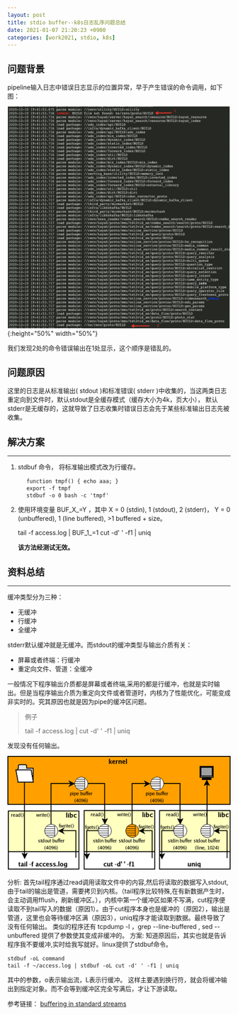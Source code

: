```yaml
---
layout: post
title: stdio buffer--k8s日志乱序问题总结
date: 2021-01-07 21:20:23 +0900
categories: [work2021, stdio, k8s]
---
```

## 问题背景
pipeline输入日志中错误日志显示的位置异常，早于产生错误的命令调用，如下图：

![Alt text](/public/img/work/日志乱序.png){:height="50%" width="50%"}

我们发现2处的命令错误输出在1处显示，这个顺序是错乱的。

## 问题原因
这里的日志是从标准输出( stdout )和标准错误( stderr )中收集的，当这两类日志重定向到文件时，默认stdout是全缓存模式（缓存大小为4k，页大小）， 默认stderr是无缓存的，这就导致了日志收集时错误日志会先于某些标准输出日志先被收集。

## 解决方案
---
1. stdbuf 命令， 将标准输出模式改为行缓存。
```
      function tmpf() { echo aaa; }
      export -f tmpf
      stdbuf -o 0 bash -c 'tmpf'
```
2. 使用环境变量 BUF_X_=Y  ，其中 X = 0 (stdin), 1 (stdout), 2 (stderr)， Y = 0 (unbuffered), 1 (line buffered), >1 buffered + size。 
     
     tail -f access.log \| BUF_1_=1 cut -d\' \' -f1 | uniq
     
     **该方法经测试无效。**
     
## 资料总结
---
缓冲类型分为三种：
* 无缓冲
* 行缓冲
* 全缓冲

stderr默认缓冲就是无缓冲。而stdout的缓冲类型与输出介质有关：
- 屏幕或者终端：行缓冲
- 重定向文件、管道：全缓冲

一般情况下程序输出介质都是屏幕或者终端,采用的都是行缓冲，也就是实时输出。但是当程序输出介质为重定向文件或者管道时，内核为了性能优化，可能变成非实时的。究其原因也就是因为pipe的缓冲区问题。

> 例子
>   
>   tail -f access.log \| cut -d\' \' -f1 \| uniq   

发现没有任何输出。

![Alt text](/public/img/work/stdio.png)

分析:
首先tail程序通过read调用读取文件中的内容,然后将读取的数据写入stdout,由于tail的输出是管道，需要拷贝到内核。（tail程序比较特殊,在有新数据产生时，会主动调用fflush，刷新缓冲区。），内核中第一个缓冲区如果不写满，cut程序便读取不到tail写入的数据（原因1）。由于cut程序本身也是缓冲的（原因2），输出是管道，这里也会等待缓冲区满（原因3），uniq程序才能读取到数据。最终导致了没有任何输出。
类似的程序还有 tcpdump -l ，grep --line-buffered , sed --unbuffered 提供了参数使其变成非缓冲的。
方案:
知道原因后，其实也就是告诉程序我不要缓冲,实时给我写就好。linux提供了stdbuf命令。
```
stdbuf -oL command
tail -f ~/access.log | stdbuf -oL cut -d' ' -f1 | uniq
```
其中的参数，o表示输出流，L表示行缓冲。 这样主要遇到换行符，就会将缓冲输出到指定对象。而不会等到缓冲区完全写满后，才让下游读取。

参考链接： [buffering in standard streams](http://www.pixelbeat.org/programming/stdio_buffering/)